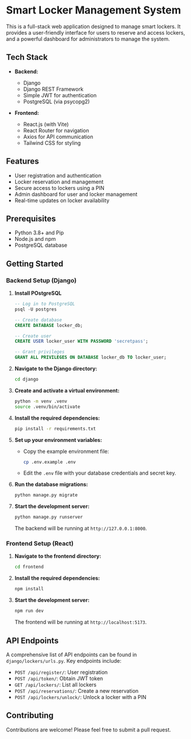 # Smart Locker Management System

This is a full-stack web application designed to manage smart lockers. It provides a user-friendly interface for users to reserve and access lockers, and a powerful dashboard for administrators to manage the system.

## Tech Stack

- **Backend:**
  - Django
  - Django REST Framework
  - Simple JWT for authentication
  - PostgreSQL (via psycopg2)

- **Frontend:**
  - React.js (with Vite)
  - React Router for navigation
  - Axios for API communication
  - Tailwind CSS for styling

## Features

- User registration and authentication
- Locker reservation and management
- Secure access to lockers using a PIN
- Admin dashboard for user and locker management
- Real-time updates on locker availability

## Prerequisites

- Python 3.8+ and Pip
- Node.js and npm
- PostgreSQL database

## Getting Started

### Backend Setup (Django)

1.  **Install POstgreSQL**
    ```sql
    -- Log in to PostgreSQL
    psql -U postgres

    -- Create database
    CREATE DATABASE locker_db;

    -- Create user
    CREATE USER locker_user WITH PASSWORD 'secretpass';

    -- Grant privileges
    GRANT ALL PRIVILEGES ON DATABASE locker_db TO locker_user;
    ```
2.  **Navigate to the Django directory:**
    ```bash
    cd django
    ```

3.  **Create and activate a virtual environment:**
    ```bash
    python -m venv .venv
    source .venv/bin/activate
    ```

4.  **Install the required dependencies:**
    ```bash
    pip install -r requirements.txt
    ```

5.  **Set up your environment variables:**
    - Copy the example environment file:
      ```bash
      cp .env.example .env
      ```
    - Edit the `.env` file with your database credentials and secret key.

6.  **Run the database migrations:**
    ```bash
    python manage.py migrate
    ```

7.  **Start the development server:**
    ```bash
    python manage.py runserver
    ```
    The backend will be running at `http://127.0.0.1:8000`.

### Frontend Setup (React)

1.  **Navigate to the frontend directory:**
    ```bash
    cd frontend
    ```

2.  **Install the required dependencies:**
    ```bash
    npm install
    ```

3.  **Start the development server:**
    ```bash
    npm run dev
    ```
    The frontend will be running at `http://localhost:5173`.

## API Endpoints

A comprehensive list of API endpoints can be found in `django/lockers/urls.py`. Key endpoints include:

- `POST /api/register/`: User registration
- `POST /api/token/`: Obtain JWT token
- `GET /api/lockers/`: List all lockers
- `POST /api/reservations/`: Create a new reservation
- `POST /api/lockers/unlock/`: Unlock a locker with a PIN

## Contributing

Contributions are welcome! Please feel free to submit a pull request.
